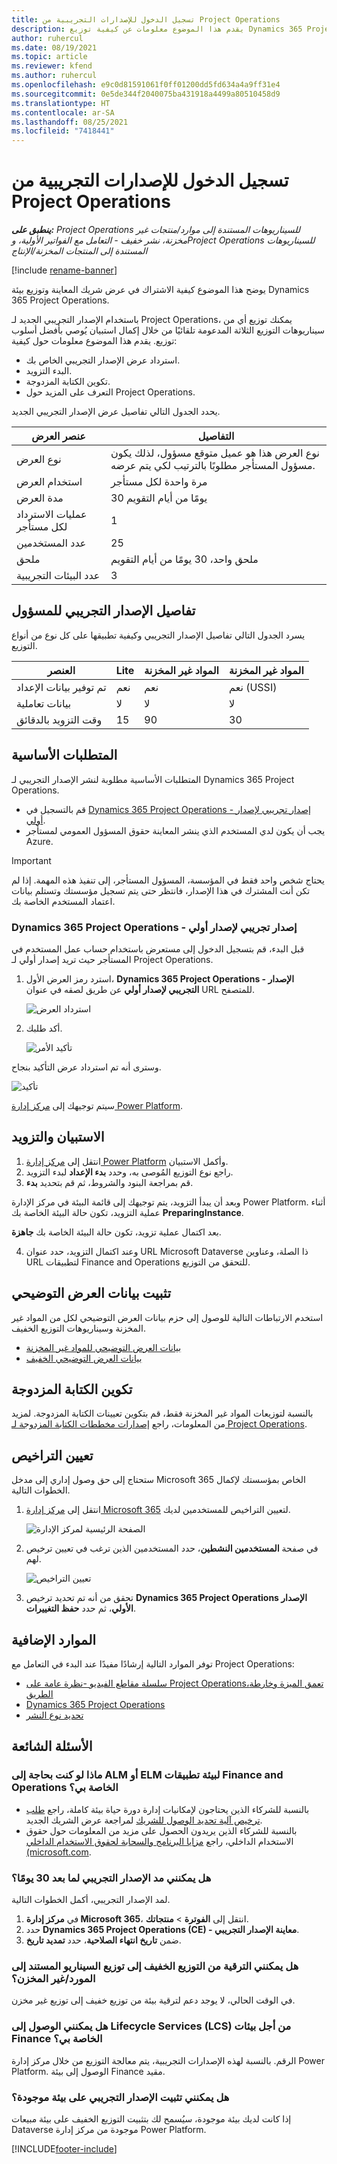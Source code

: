 ```yaml
---
title: تسجيل الدخول للإصدارات التجريبية من Project Operations
description: يقدم هذا الموضوع معلومات عن كيفية توزيع Dynamics 365 Project Operations.
author: ruhercul
ms.date: 08/19/2021
ms.topic: article
ms.reviewer: kfend
ms.author: ruhercul
ms.openlocfilehash: e9c0d81591061f0ff01200dd5fd634a4a9ff31e4
ms.sourcegitcommit: 0e5de344f2040075ba431918a4499a80510458d9
ms.translationtype: HT
ms.contentlocale: ar-SA
ms.lasthandoff: 08/25/2021
ms.locfileid: "7418441"
---
```

# <a name="sign-up-for-project-operations-trials"></a>تسجيل الدخول للإصدارات التجريبية من Project Operations 

_**ينطبق على:** Project Operations للسيناريوهات المستندة إلى موارد/منتجات غير مخزنة‬، نشر خفيف - التعامل مع الفواتير الأولية‬، وProject Operations للسيناريوهات المستندة إلى المنتجات المخزنة/الإنتاج_ 

[!include [rename-banner](~/includes/cc-data-platform-banner.md)]

يوضح هذا الموضوع كيفية الاشتراك في عرض شريك المعاينة وتوزيع بيئة Dynamics 365 Project Operations.

باستخدام الإصدار التجريبي الجديد لـ Project Operations، يمكنك توزيع أي من سيناريوهات التوزيع الثلاثة المدعومة تلقائيًا من خلال إكمال استبيان يُوصي بأفضل أسلوب توزيع. يقدم هذا الموضوع معلومات حول كيفية:

- استرداد عرض الإصدار التجريبي الخاص بك.
- البدء التزويد.
- تكوين الكتابة المزدوجة.
- التعرف على المزيد حول Project Operations. 

يحدد الجدول التالي تفاصيل عرض الإصدار التجريبي الجديد.

| **عنصر العرض**               | **التفاصيل**                                  |
|------------------------------|----------------------------------------------|
| نوع العرض                   | نوع العرض هذا هو عميل متوقع مسؤول، لذلك يكون مسؤول المستأجر مطلوبًا بالترتيب لكي يتم عرضه. |
| استخدام العرض                    | مرة واحدة لكل مستأجر                          |
| مدة العرض               | 30 يومًا من أيام التقويم                             |
| عمليات الاسترداد لكل مستأجر       | 1                                             |
| عدد المستخدمين              | 25                                           |
| ملحق                    | ملحق واحد، 30 يومًا من أيام التقويم               |
| عدد البيئات التجريبية | 3                                             |


## <a name="admin-trial-details"></a>تفاصيل الإصدار التجريبي للمسؤول
يسرد الجدول التالي تفاصيل الإصدار التجريبي وكيفية تطبيقها على كل نوع من أنواع التوزيع.

| **العنصر**                      | **Lite**                                     | **المواد غير المخزنة** | **المواد غير المخزنة** |
|-------------------------------|----------------------------------------------|---------------------------|-----------------------|
| تم توفير بيانات الإعداد           | نعم                                           | نعم                        | نعم (USSI)            |
| بيانات تعاملية‬            | لا                                            | لا                         | لا                     |
| وقت التزويد بالدقائق  | 15                                           | 90                        | 30                    |
 
## <a name="prerequisites"></a>المتطلبات الأساسية
المتطلبات الأساسية مطلوبة لنشر الإصدار التجريبي لـ Dynamics 365 Project Operations.

- قم بالتسجيل في [Dynamics 365 Project Operations - إصدار تجريبي لإصدار أولي](https://www.aka.ms/try-po).
- يجب أن يكون لدي المستخدم الذي ينشر المعاينة حقوق المسؤول العمومي لمستأجر Azure.

> [!IMPORTANT]
> يحتاج شخص واحد فقط في المؤسسة، المسؤول المستأجر، إلى تنفيذ هذه المهمة. إذا لم تكن أنت المشترك في هذا الإصدار، فانتظر حتى يتم تسجيل مؤسستك وتستلم بيانات اعتماد المستخدم الخاصة بك.

### <a name="dynamics-365-project-operations---preview-trial"></a>Dynamics 365 Project Operations - إصدار تجريبي لإصدار أولي 

قبل البدء، قم بتسجيل الدخول إلى مستعرض باستخدام حساب عمل المستخدم في المستأجر حيث تريد إصدار أولي لـ Project Operations.

1. استرد رمز العرض الأول، **Dynamics 365 Project Operations - الإصدار التجريبي لإصدار أولي** عن طريق لصقه في عنوان URL للمتصفح.

    ![استرداد العرض](./media/16RedeemFirstOfferNew.png)

2. أكد طلبك.

    ![تأكيد الأمر](./media/17ConfirmOrderNew.png)

  وسترى أنه تم استرداد عرض التأكيد بنجاح.

   ![تأكيد](./media/18OrderConfirmationNew.png)

  سيتم توجيهك إلى [مركز إدارة Power Platform](https://admin.powerplatform.microsoft.com/projectoperationstrial).

## <a name="questionnaire-and-provisioning"></a>الاستبيان والتزويد

1.  انتقل إلى [مركز إدارة Power Platform](https://admin.powerplatform.com/projectoperationstrial) وأكمل الاستبيان.  
2.  راجع نوع التوزيع المُوصى به، وحدد **بدء الإعداد** لبدء التزويد.
3.  قم بمراجعة البنود والشروط، ثم قم بتحديد **بدء**.

   وبعد أن يبدأ التزويد، يتم توجيهك إلى قائمة البيئة في مركز الإدارة Power Platform. أثناء عملية التزويد، تكون حالة البيئة الخاصة بك **PreparingInstance**.
 
  بعد اكتمال عملية تزويد، تكون حالة البيئة الخاصة بك **جاهزة**.
 
4.  وعند اكتمال التزويد، حدد عنوان URL Microsoft Dataverse ذا الصلة، وعناوين URL لتطبيقات Finance and Operations للتحقق من التوزيع.

## <a name="demo-data-installation"></a>تثبيت بيانات العرض التوضيحي

استخدم الارتباطات التالية للوصول إلى حزم بيانات العرض التوضيحي لكل من المواد غير المخزنة وسيناريوهات التوزيع الخفيف. 
- [بيانات العرض التوضيحي للمواد غير المخزنة](resource-apply-pro-setup-config-data.md)
- [بيانات العرض التوضيحي الخفيف](lite-apply-demo-setup-config-data.md)

## <a name="configuring-dual-write"></a>تكوين الكتابة المزدوجة
بالنسبة لتوزيعات المواد غير المخزنة فقط، قم بتكوين تعيينات الكتابة المزدوجة. لمزيد من المعلومات، راجع [إصدارات مخططات الكتابة المزدوجة لـ Project Operations](resource-dual-write-maps.md).

## <a name="assign-licenses"></a>تعيين التراخيص

ستحتاج إلى حق وصول إداري إلى مدخل Microsoft 365 الخاص بمؤسستك لإكمال الخطوات التالية.

1. انتقل إلى [مركز إدارة Microsoft 365](https://portal.office.com/) لتعيين التراخيص للمستخدمين لديك.

   ![الصفحة الرئيسية لمركز الإدارة](./media/14AdminPortal.png)

2. في صفحة **المستخدمين النشطين**، حدد المستخدمين الذين ترغب في تعيين ترخيص لهم.

   ![تعيين التراخيص](./media/15AssignLicenses.png)

3. تحقق من أنه تم تحديد ترخيص **Dynamics 365 Project Operations الإصدار الأولي**، ثم حدد **حفظ التغييرات**.

## <a name="additional-resources"></a>الموارد الإضافية

توفر الموارد التالية إرشادًا مفيدًا عند البدء في التعامل مع Project Operations:

- [سلسلة مقاطع الفيديو -نظرة عامة على Project Operations،تعمق الميزة وخارطة الطريق](https://youtube.com/playlist?list=PLcakwueIHoT_LJ3Fr1tHnkPk5lioqE6uH)
- [Dynamics 365 Project Operations](/learn/modules/examine-dynamics-365-project-operations/)
- [تحديد نوع النشر](determine-deployment-type.md)

## <a name="frequently-asked-questions"></a>الأسئلة الشائعة

### <a name="what-if-i-require-alm-or-elm-for-my-finance-and-operations-apps-environment"></a>ماذا لو كنت بحاجة إلى ALM أو ELM لبيئة تطبيقات Finance and Operations الخاصة بي؟

- بالنسبة للشركاء الذين يحتاجون لإمكانيات إدارة دورة حياة بيئة كاملة، راجع [طلب ترخيص آلية تحديد الوصول للشريك](https://experience.dynamics.com/requestlicense) لمراجعة عرض الشريك الجديد. 
- بالنسبة للشركاء الذين يريدون الحصول على مزيد من المعلومات حول حقوق الاستخدام الداخلي، راجع [مزايا البرنامج والسحابة لحقوق الاستخدام الداخلي (microsoft.com](https://partner.microsoft.com/membership/internal-use-software).

### <a name="can-i-extend-my-trial-beyond-30-days"></a>هل يمكنني مد الإصدار التجريبي لما بعد 30 يومًا؟
لمد الإصدار التجريبي، أكمل الخطوات التالية.

1. في **مركز إدارة Microsoft 365**، انتقل إلى **الفوترة** > **منتجاتك**.
2. حدد **Dynamics 365 Project Operations (CE) - معاينة الإصدار التجريبي**.
3. ضمن **تاريخ انتهاء الصلاحية**، حدد **تمديد تاريخ**.

### <a name="can-i-upgrade-from-the-lite-deployment-to-the-resourcenon-stocked-based-scenario-deployment"></a>هل يمكنني الترقية من التوزيع الخفيف إلى توزيع السيناريو المستند إلى المورد/غير المخزن؟
في الوقت الحالي، لا يوجد دعم لترقية بيئة من توزيع خفيف إلى توزيع غير مخزن.

### <a name="can-i-access-lifecycle-services-lcs-for-my-finance-environments"></a>هل يمكنني الوصول إلى Lifecycle Services (LCS) من أجل بيئات Finance الخاصة بي؟  
الرقم. بالنسبة لهذه الإصدارات التجريبية، يتم معالجة التوزيع من خلال مركز إدارة Power Platform. الوصول إلى بيئة Finance مقيد.

### <a name="can-i-install-my-trial-on-an-existing-environment"></a>هل يمكنني تثبيت الإصدار التجريبي على بيئة موجودة؟
إذا كانت لديك بيئة موجودة، سيُسمح لك بتثبيت التوزيع الخفيف على بيئة مبيعات Dataverse موجودة من مركز إدارة Power Platform.

[!INCLUDE[footer-include](../includes/footer-banner.md)]
